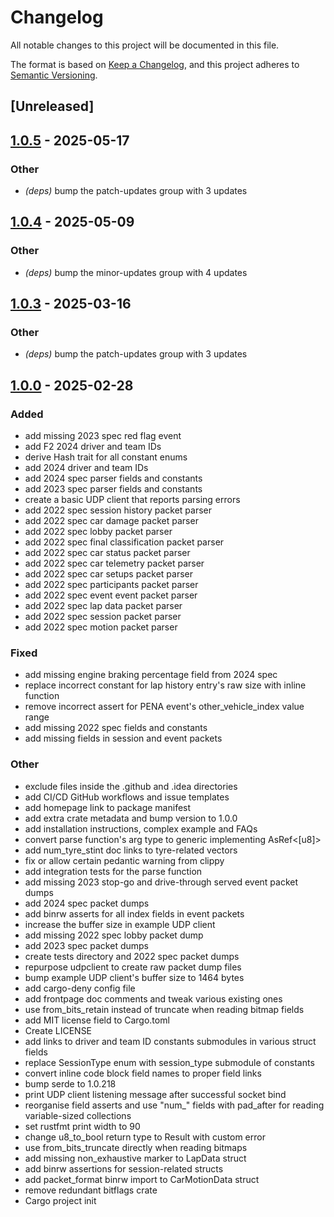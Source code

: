 # Changelog

All notable changes to this project will be documented in this file.

The format is based on [Keep a Changelog](https://keepachangelog.com/en/1.0.0/),
and this project adheres to [Semantic Versioning](https://semver.org/spec/v2.0.0.html).

## [Unreleased]

## [1.0.5](https://github.com/maciejpedzich/f1-game-packet-parser/compare/v1.0.4...v1.0.5) - 2025-05-17

### Other

- *(deps)* bump the patch-updates group with 3 updates

## [1.0.4](https://github.com/maciejpedzich/f1-game-packet-parser/compare/v1.0.3...v1.0.4) - 2025-05-09

### Other

- *(deps)* bump the minor-updates group with 4 updates

## [1.0.3](https://github.com/maciejpedzich/f1-game-packet-parser/compare/v1.0.2...v1.0.3) - 2025-03-16

### Other

- *(deps)* bump the patch-updates group with 3 updates

## [1.0.0](https://github.com/maciejpedzich/f1-game-packet-parser/releases/tag/v1.0.0) - 2025-02-28

### Added

- add missing 2023 spec red flag event
- add F2 2024 driver and team IDs
- derive Hash trait for all constant enums
- add 2024 driver and team IDs
- add 2024 spec parser fields and constants
- add 2023 spec parser fields and constants
- create a basic UDP client that reports parsing errors
- add 2022 spec session history packet parser
- add 2022 spec car damage packet parser
- add 2022 spec lobby packet parser
- add 2022 spec final classification packet parser
- add 2022 spec car status packet parser
- add 2022 spec car telemetry packet parser
- add 2022 spec car setups packet parser
- add 2022 spec participants packet parser
- add 2022 spec event event packet parser
- add 2022 spec lap data packet parser
- add 2022 spec session packet parser
- add 2022 spec motion packet parser

### Fixed

- add missing engine braking percentage field from 2024 spec
- replace incorrect constant for lap history entry's raw size with inline function
- remove incorrect assert for PENA event's other_vehicle_index value range
- add missing 2022 spec fields and constants
- add missing fields in session and event packets

### Other

- exclude files inside the .github and .idea directories
- add CI/CD GitHub workflows and issue templates
- add homepage link to package manifest
- add extra crate metadata and bump version to 1.0.0
- add installation instructions, complex example and FAQs
- convert parse function's arg type to generic implementing AsRef<[u8]>
- add num_tyre_stint doc links to tyre-related vectors
- fix or allow certain pedantic warning from clippy
- add integration tests for the parse function
- add missing 2023 stop-go and drive-through served event packet dumps
- add 2024 spec packet dumps
- add binrw asserts for all index fields in event packets
- increase the buffer size in example UDP client
- add missing 2022 spec lobby packet dump
- add 2023 spec packet dumps
- create tests directory and 2022 spec packet dumps
- repurpose udpclient to create raw packet dump files
- bump example UDP client's buffer size to 1464 bytes
- add cargo-deny config file
- add frontpage doc comments and tweak various existing ones
- use from_bits_retain instead of truncate when reading bitmap fields
- add MIT license field to Cargo.toml
- Create LICENSE
- add links to driver and team ID constants submodules in various struct fields
- replace SessionType enum with session_type submodule of constants
- convert inline code block field names to proper field links
- bump serde to 1.0.218
- print UDP client listening message after successful socket bind
- reorganise field asserts and use "num_" fields with pad_after for reading variable-sized collections
- set rustfmt print width to 90
- change u8_to_bool return type to Result with custom error
- use from_bits_truncate directly when reading bitmaps
- add missing non_exhaustive marker to LapData struct
- add binrw assertions for session-related structs
- add packet_format binrw import to CarMotionData struct
- remove redundant bitflags crate
- Cargo project init
